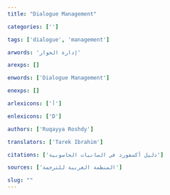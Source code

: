 ```yaml
---
title: "Dialogue Management"

categories: ['']

tags: ['dialogue', 'management']

arwords: 'إدارة الحوار'

arexps: []

enwords: ['Dialogue Management']

enexps: []

arlexicons: ['أ']

enlexicons: ['D']

authors: ['Ruqayya Roshdy']

translators: ['Tarek Ibrahim']

citations: ['دليل أكسفورد في السانيات الحاسوبية']

sources: ['المنظمة العربية للترجمة']

slug: ""
---
```

